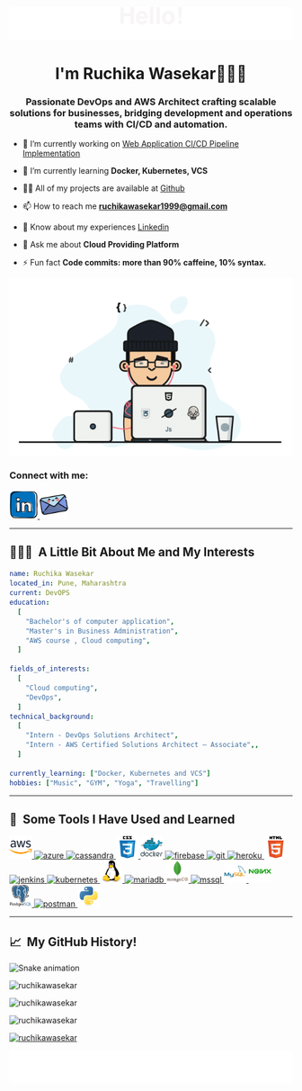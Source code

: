 <p align="center">
  <img src="https://github.com/ruchikawasekar/Library/blob/main/GitHub/Hello!.svg"/>
</p>

<h1 align="center">
  I'm Ruchika Wasekar🙋🏻‍♀️
</h1>
<h3 align="center">Passionate DevOps and AWS Architect crafting scalable solutions for businesses, bridging development and operations teams with CI/CD and automation.</h3>

- 🔭 I’m currently working on [Web Application CI/CD Pipeline Implementation](https://github.com/ruchikawasekar)

- 🌱 I’m currently learning **Docker, Kubernetes, VCS**

- 👨‍💻 All of my projects are available at [Github](https://github.com/ruchikawasekar)

- 📫 How to reach me **ruchikawasekar1999@gmail.com**

- 📄 Know about my experiences [Linkedin](https://www.linkedin.com/in/ruchikaw)

- 💬 Ask me about **Cloud Providing Platform**

- ⚡ Fun fact **Code commits: more than 90% caffeine, 10% syntax.**


<p align="center">
  <img align="center" src= "https://github.com/ruchikawasekar/Library/blob/main/GitHub/person.gif">
  <h3 align="left">Connect with me:</h3>
  <p align="left">
  <a href="https://www.linkedin.com/in/ruchikaw">
    <img height="50" src="https://github.com/ruchikawasekar/Library/blob/main/GitHub/linkedin.png"/>
  </a>
  <a href="mailto:ruchikawasekar1999@gmail.com">
    <img height="50" src="https://github.com/ruchikawasekar/Library/blob/main/GitHub/mail.png"/>
  </a>
</p>



---

<h2> 👨🏻‍💻 &nbsp;A Little Bit About Me and My Interests</h2>

```yaml
name: Ruchika Wasekar
located_in: Pune, Maharashtra
current: DevOPS
education:
  [
    "Bachelor's of computer application",
    "Master's in Business Administration",
    "AWS course , Cloud computing",
  ]

fields_of_interests:
  [
    "Cloud computing",
    "DevOps",
  ]
technical_background:
  [
    "Intern - DevOps Solutions Architect",
    "Intern - AWS Certified Solutions Architect – Associate",,
  ]
  
currently_learning: ["Docker, Kubernetes and VCS"]
hobbies: ["Music", "GYM", "Yoga", "Travelling"]
```
  
---  
  
<h2> 🚀 &nbsp;Some Tools I Have Used and Learned</h2>
<p align="left"> <a href="https://aws.amazon.com" target="_blank" rel="noreferrer"> <img src="https://raw.githubusercontent.com/devicons/devicon/master/icons/amazonwebservices/amazonwebservices-original-wordmark.svg" alt="aws" width="40" height="40"/> </a> <a href="https://azure.microsoft.com/en-in/" target="_blank" rel="noreferrer"> <img src="https://www.vectorlogo.zone/logos/microsoft_azure/microsoft_azure-icon.svg" alt="azure" width="40" height="40"/> </a> <a href="https://cassandra.apache.org/" target="_blank" rel="noreferrer"> <img src="https://www.vectorlogo.zone/logos/apache_cassandra/apache_cassandra-icon.svg" alt="cassandra" width="40" height="40"/> </a> <a href="https://www.w3schools.com/css/" target="_blank" rel="noreferrer"> <img src="https://raw.githubusercontent.com/devicons/devicon/master/icons/css3/css3-original-wordmark.svg" alt="css3" width="40" height="40"/> </a> <a href="https://www.docker.com/" target="_blank" rel="noreferrer"> <img src="https://raw.githubusercontent.com/devicons/devicon/master/icons/docker/docker-original-wordmark.svg" alt="docker" width="40" height="40"/> </a> <a href="https://firebase.google.com/" target="_blank" rel="noreferrer"> <img src="https://www.vectorlogo.zone/logos/firebase/firebase-icon.svg" alt="firebase" width="40" height="40"/> </a> <a href="https://git-scm.com/" target="_blank" rel="noreferrer"> <img src="https://www.vectorlogo.zone/logos/git-scm/git-scm-icon.svg" alt="git" width="40" height="40"/> </a> <a href="https://heroku.com" target="_blank" rel="noreferrer"> <img src="https://www.vectorlogo.zone/logos/heroku/heroku-icon.svg" alt="heroku" width="40" height="40"/> </a> <a href="https://www.w3.org/html/" target="_blank" rel="noreferrer"> <img src="https://raw.githubusercontent.com/devicons/devicon/master/icons/html5/html5-original-wordmark.svg" alt="html5" width="40" height="40"/> </a> <a href="https://www.jenkins.io" target="_blank" rel="noreferrer"> <img src="https://www.vectorlogo.zone/logos/jenkins/jenkins-icon.svg" alt="jenkins" width="40" height="40"/> </a> <a href="https://kubernetes.io" target="_blank" rel="noreferrer"> <img src="https://www.vectorlogo.zone/logos/kubernetes/kubernetes-icon.svg" alt="kubernetes" width="40" height="40"/> </a> <a href="https://www.linux.org/" target="_blank" rel="noreferrer"> <img src="https://raw.githubusercontent.com/devicons/devicon/master/icons/linux/linux-original.svg" alt="linux" width="40" height="40"/> </a> <a href="https://mariadb.org/" target="_blank" rel="noreferrer"> <img src="https://www.vectorlogo.zone/logos/mariadb/mariadb-icon.svg" alt="mariadb" width="40" height="40"/> </a> <a href="https://www.mongodb.com/" target="_blank" rel="noreferrer"> <img src="https://raw.githubusercontent.com/devicons/devicon/master/icons/mongodb/mongodb-original-wordmark.svg" alt="mongodb" width="40" height="40"/> </a> <a href="https://www.microsoft.com/en-us/sql-server" target="_blank" rel="noreferrer"> <img src="https://www.svgrepo.com/show/303229/microsoft-sql-server-logo.svg" alt="mssql" width="40" height="40"/> </a> <a href="https://www.mysql.com/" target="_blank" rel="noreferrer"> <img src="https://raw.githubusercontent.com/devicons/devicon/master/icons/mysql/mysql-original-wordmark.svg" alt="mysql" width="40" height="40"/> </a> <a href="https://www.nginx.com" target="_blank" rel="noreferrer"> <img src="https://raw.githubusercontent.com/devicons/devicon/master/icons/nginx/nginx-original.svg" alt="nginx" width="40" height="40"/> </a> <a href="https://www.postgresql.org" target="_blank" rel="noreferrer"> <img src="https://raw.githubusercontent.com/devicons/devicon/master/icons/postgresql/postgresql-original-wordmark.svg" alt="postgresql" width="40" height="40"/> </a> <a href="https://postman.com" target="_blank" rel="noreferrer"> <img src="https://www.vectorlogo.zone/logos/getpostman/getpostman-icon.svg" alt="postman" width="40" height="40"/> </a> <a href="https://www.python.org" target="_blank" rel="noreferrer"> <img src="https://raw.githubusercontent.com/devicons/devicon/master/icons/python/python-original.svg" alt="python" width="40" height="40"/> </a> </p>

---

<h2> 📈 &nbsp;My GitHub History!</h2>

![Snake animation](https://github.com/thepiyushmalhotra/thepiyushmalhotra/blob/output/github-contribution-grid-snake.svg)

<p align="left"> <img src="https://komarev.com/ghpvc/?username=ruchikawasekar&label=Profile%20views&color=0e75b6&style=flat" alt="ruchikawasekar" /> </p>

<p><img src="https://github-readme-stats.vercel.app/api?username=ruchikawasekar&show_icons=true&locale=en" alt="ruchikawasekar" /></p>

<p><img src="https://github-readme-streak-stats.herokuapp.com/?user=ruchikawasekar&" alt="ruchikawasekar" /></p>

<p> <a href="https://github.com/ryo-ma/github-profile-trophy"><img src="https://github-profile-trophy.vercel.app/?username=ruchikawasekar" alt="ruchikawasekar" /></a> </p>
  
<p align="left">
  <img src="https://github.com/ruchikawasekar/Library/blob/main/GitHub/animation.svg"/>
</p>
